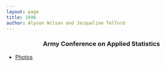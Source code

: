 ```yaml
---
layout: page
title: 1996
author: Alyson Wilson and Jacqueline Telford
---
```

<div align="center"><h3>Army Conference on Applied Statistics</h3></div>

- [Photos](https://alysongwilson.github.io/ACAS/DOE6/1996.pdf)
